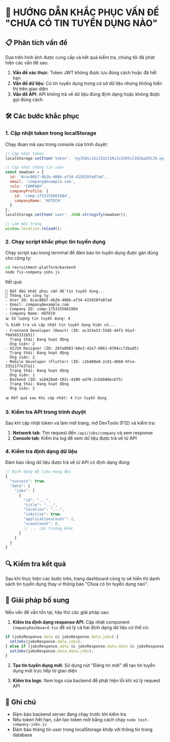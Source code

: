 # 🔧 HƯỚNG DẪN KHẮC PHỤC VẤN ĐỀ "CHƯA CÓ TIN TUYỂN DỤNG NÀO"

## 📋 Phân tích vấn đề

Dựa trên hình ảnh được cung cấp và kết quả kiểm tra, chúng tôi đã phát hiện các vấn đề sau:

1. **Vấn đề xác thực**: Token JWT không được lưu đúng cách hoặc đã hết hạn
2. **Vấn đề dữ liệu**: Có tin tuyển dụng trong cơ sở dữ liệu nhưng không hiển thị trên giao diện
3. **Vấn đề API**: API không trả về dữ liệu đúng định dạng hoặc không được gọi đúng cách

## 🛠️ Các bước khắc phục

### 1. Cập nhật token trong localStorage

Chạy đoạn mã sau trong console của trình duyệt:

```javascript
// Cập nhật token
localStorage.setItem('token', 'eyJhbGciOiJIUzI1NiIsInR5cCI6IkpXVCJ9.eyJpZCI6IjhjYWM4NmI3LTRiMmItNDA2Yi1hZjM0LTQxNTkyOGZlODdhZCIsImVtYWlsIjoiY29tcGFueUBleGFtcGxlLmNvbSIsInJvbGUiOiJDT01QQU5ZIiwiaWF0IjoxNzUzMTg2NTcxLCJleHAiOjE3NTMxOTAxNzF9.YT029B3JTN_0ZDw2jXZcZAx49IwI98CG8TYg5k4YmQ8');

// Cập nhật thông tin user
const newUser = {
  id: '8cac86b7-4b2b-406b-af34-415928fe87ad',
  email: 'company@example.com',
  role: 'COMPANY',
  companyProfile: {
    id: 'comp-1753155661984',
    companyName: 'HUTECH'
  }
};
localStorage.setItem('user', JSON.stringify(newUser));

// Làm mới trang
window.location.reload();
```

### 2. Chạy script khắc phục tin tuyển dụng

Chạy script sau trong terminal để đảm bảo tin tuyển dụng được gán đúng cho công ty:

```bash
cd recruitment-platform/backend
node fix-company-jobs.js
```

Kết quả:
```
🔧 Bắt đầu khắc phục vấn đề tin tuyển dụng...
👤 Thông tin công ty:
- User ID: 8cac86b7-4b2b-406b-af34-415928fe87ad
- Email: company@example.com
- Company ID: comp-1753155661984
- Company Name: HUTECH
📊 Số lượng tin tuyển dụng: 4
🔍 Kiểm tra và cập nhật tin tuyển dụng hiện có...
- Frontend Developer (React) (ID: ec333e53-5585-44f2-91af-f04565331b51)
  Trạng thái: Đang hoạt động
  Ứng viên: 2
- UI/UX Designer (ID: 26fa0983-b8e3-42e7-8861-0704cc72bad5)
  Trạng thái: Đang hoạt động
  Ứng viên: 2
- Mobile Developer (Flutter) (ID: c2b400e0-2c61-40b9-9fce-3352177e37a1)
  Trạng thái: Đang hoạt động
  Ứng viên: 1
- Backend (ID: a10420a0-192c-4100-ad70-2cbbb88ec675)
  Trạng thái: Đang hoạt động
  Ứng viên: 2

📊 Kết quả sau khi cập nhật: 4 tin tuyển dụng
```

### 3. Kiểm tra API trong trình duyệt

Sau khi cập nhật token và làm mới trang, mở DevTools (F12) và kiểm tra:

1. **Network tab**: Tìm request đến `/api/jobs/company` và xem response
2. **Console tab**: Kiểm tra log để xem dữ liệu được trả về từ API

### 4. Kiểm tra định dạng dữ liệu

Đảm bảo rằng dữ liệu được trả về từ API có định dạng đúng:

```javascript
// Định dạng dữ liệu mong đợi
{
  "success": true,
  "data": {
    "jobs": [
      {
        "id": "...",
        "title": "...",
        "location": "...",
        "isActive": true,
        "applicationsCount": 2,
        "viewsCount": 0,
        // ... các trường khác
      }
    ]
  }
}
```

## 🔍 Kiểm tra kết quả

Sau khi thực hiện các bước trên, trang dashboard công ty sẽ hiển thị danh sách tin tuyển dụng thay vì thông báo "Chưa có tin tuyển dụng nào".

## 🧩 Giải pháp bổ sung

Nếu vấn đề vẫn tồn tại, hãy thử các giải pháp sau:

1. **Kiểm tra định dạng response API**: Cập nhật component `CompanyDashboard.tsx` để xử lý cả hai định dạng dữ liệu có thể có:

```typescript
if (jobsResponse.data && jobsResponse.data.jobs) {
  setJobs(jobsResponse.data.jobs);
} else if (jobsResponse.data && jobsResponse.data.data && jobsResponse.data.data.jobs) {
  setJobs(jobsResponse.data.data.jobs);
}
```

2. **Tạo tin tuyển dụng mới**: Sử dụng nút "Đăng tin mới" để tạo tin tuyển dụng mới trực tiếp từ giao diện

3. **Kiểm tra logs**: Xem logs của backend để phát hiện lỗi khi xử lý request API

## 📝 Ghi chú

- Đảm bảo backend server đang chạy trước khi kiểm tra
- Nếu token hết hạn, cần tạo token mới bằng cách chạy `node test-company-jobs.js`
- Đảm bảo thông tin user trong localStorage khớp với thông tin trong database 